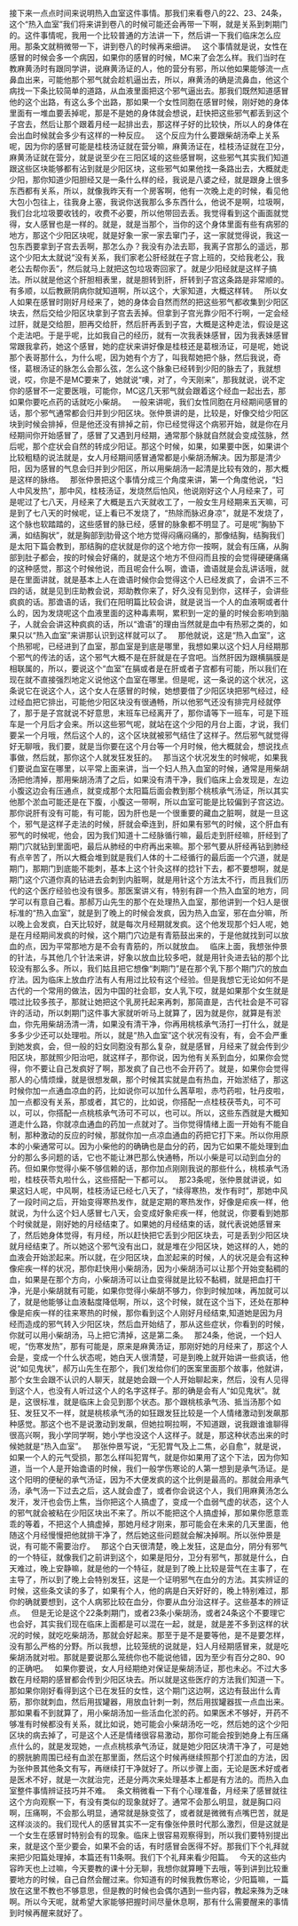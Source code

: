 接下来一点点时间来说明热入血室这件事情。那我们来看卷八的22、23、24条，这个“热入血室”我们将来讲到卷八的时候可能还会再带一下啊，就是关系到刺期门的。这件事情呢，我用一个比较普通的方法讲一下，然后讲一下我们临床怎么应用。那条文就稍微带一下，讲到卷八的时候再来细讲。
 
这个事情就是说，女性在感冒的时候会多一个病因，如果你的感冒的时候，MC来了会怎么样。我们当时在教麻黄汤时有跟同学讲，说麻黄汤证的人，他的营分有邪，所以他如果能够流一点鼻血出来，可能他那个邪气就会趁机逼出去，所以，麻黄汤的确是流鼻血，他这个病找一下条比较简单的道路，从血液里面把这个邪气逼出去。那我们既然知道感冒他的这个出路，有这么多个出路，那如果一个女性同胞在感冒时候，刚好她的身体里面有一堆血要丢掉呢，那是不是她的身体就会想说，赶快把这些邪气都丢到这个子宫去，然后让那个跟着月经一起排出去，那这样子好的比较快，所以人的身体在会出血时候就会多少有这样的一种反应。
 
这个反应为什么要跟柴胡汤牵上关系呢，因为你的感冒可能是桂枝汤证就在营分嘛，麻黄汤证在，桂枝汤证就在卫分，麻黄汤证就在营分，就是说至少在三阳区域的这些感冒啊，这些邪气其实我们知道跟这些区块能够都有沾到就是少阳区块，这些邪气如果他找一条路出去，大概就走少阳，那你知道少阳胆经又是一条什么样的经，我说是八婆之经，就是跟身上很多东西都有关系，所以，就像我昨天有一个房客啊，他有一次晚上走的时候，看见他大包小包往上，往我身上塞，我说你送我那么多东西什么，他说不是啊，垃圾啊，我们台北垃圾要收钱的，收费不必要，所以他带回去丢。我觉得看到这个画面就觉得，女人感冒也是一样的。就是，就是当那个，当你的这个身体里面有些有病邪的地方，那这个少阳区块呢，就是好象一家一家去窜门子，这一家就觉得说，我这一包东西要拿到子宫去丢啊，那怎么办？我没有办法去耶，我离子宫那么的遥远，那这个少阳太太就说“没有关系，我们家老公肝经就在子宫上班的，交给我老公，我老公去帮你丢”，然后就马上就把这包垃圾寄回家了。就是少阳经就是这样子搞法。所以就是他这个肝胆相表里，就是胆转到肝，肝转到子宫这条路是非常顺的。有多顺，以后教厥阴病你就知道啊，所以这个，大家知道，大概这样转。
 
所以女人如果在感冒时刚好月经来了，她的身体会自然而然的把这些邪气都收集到少阳区块去，然后交给少阳区块拿到子宫去丢掉。但拿到子宫光靠少阳不行啊，一定会经过肝，就是交给胆，胆再交给肝，然后肝再丢到子宫，大概是这种走法，假设是这个走法吧。于是乎呢，比如我自己的经历，就有一次我表妹感冒，因为我表妹感冒常跟我拿药，她这个感冒，她的症状来讲好像是桂枝还是葛根汤证，可是呢，她说那个表哥那什么，为什么呢，因为她有个方了，叫我帮她把个脉，然后我说，奇怪，葛根汤证的脉怎么会那么弦，怎么这个脉象已经转到少阳的脉去了，我就想说，哎，你是不是MC要来了，她就说“噢，对了，今天刚来”，那我就说，说不定你的感冒不一定要医哦，可能你，MC这几天邪气就会跟着这个经血一起出去，那如果你要吃点药的话就吃小柴胡。
 
一般来讲呢，我们女性同胞在月经期间感冒的话，那个邪气通常都会归并到少阳区块。张仲景讲的是，比较是，好像交给少阳区块到时候会排掉，但是他还没有排掉之前，你已经觉得这个病邪开始，就是你在月经期间你开始感冒了，感冒了又遇到月经期，通常那个脉就自然就会变成弦脉，然后呢，那个症状会自然的转成少阳证。那这个时候，如果，如果要中医，如果讲个比较粗糙的说法就是，女人月经期间感冒通常都是小柴胡汤解决。因为那是清少阳，因为感冒的气息会归并到少阳区，所以用柴胡汤一起清是比较有效的，那大概是这样的脉络。
 
那张仲景把这个事情分成三个角度来讲，第一个角度他说，“妇人中风发热”，那中风，桂枝汤证，发烧然后怕风，他说刚好这个人月经来了，可是呢过了七八天，月经来了大概是五六天就收工了，一般女生月经期来五天嘛，可是到了七八天的时候呢，证上看已不发烧了，“热除而脉迟身凉”，就是不发烧了，这个脉也软踏踏的，这些感冒的脉已经，感冒的脉象都不明显了。可是呢“胸胁下满，如结胸状”，就是胸部到肋骨这个地方觉得闷痛闷痛的，那像结胸，结胸我们是太阳下篇会教到，那结胸的症状就是你的这个地方你一按啊，就会有压痛，从胸部到肚子都会，按的时候会好痛的，就是这个地方不但闷而且按的会觉得硬硬痛痛的这种感觉，那这个时候他说，而且呢会什么啊，谵语，谵语就是会乱讲话哦，就是在里面讲就，就是基本上人在谵语时候你会觉得这个人已经发疯了，会讲不三不四的话，就是见到庄助教会说，郑助教你来了，好久没有见到你，这样子，会讲些疯疯的话。那谵语的话，我们在阳明篇比较会讲，就是说当一个人的血液啊或者什么的，因为发烧呢这个血液里面的这种毒素啊，累积到一定的量的时候会影响到脑子，人就会会讲这种疯疯的话，所以“谵语”的理由当然就是血中有热邪之类的，如果只以“热入血室”来讲那认识到这样就可以了。
 
那他就说，这是“热入血室”，这个热邪呢，已经进到了血室，那血室是到底是哪里，我想如果以这个妇人月经期那个邪气的传法的话，这个邪气大概不是在肝就是在子宫吧。当然肝因为跟横膈膜是相联属的，所以，要说这个“血室”在膈或者是在肝或者子宫都有可能，所以我们在现在就不直接强烈地定义说他这个血室在哪里。但是呢，这一条说的这个状况，这条说它在说这个人，这个女人在感冒的时候，她想要借了少阳区块把邪气经过，经过经血把它排出，可能他少阳区块没有很通畅，所以他邪气还没有排完月经就停了，那于是子宫就说不好意思，末班车已经离开了，那你请等下一班车，可是下班车是一个月后才会来。所以这些邪气呢，就站在这个少阳的月台上面，才说，我们要呆一个月哦，然后这个人的，这个区块就被邪气结住了这样子。然后邪气就觉得好无聊哦，我们要，就是当你要在这个月台等一个月时候，他大概就会，想说找点事做，然后就，那你这个人就发狂发狂的。
 
那当这个状况发生的时候呢，如果我们要说血室在哪里，以平常上面来讲，当一个妇人热入血室的时候，通常是用柴胡汤把他清掉，那用柴胡汤清了之后，如果没有清干净，我们临床上会发现是，左边小腹这边会有压通点，就变成那个太阳篇后面会教到那个桃核承气汤证，所以其实他那个淤血可能还是在下腹，小腹这一带啊，所以血室可能是比较偏到子宫这边。那你说肝有没有可能，有可能，因为肝也是一个很重要的藏血之脏啊，就是一旦这个，邪气是这样子走法的时候，肝就会牵连到，肝如果有邪气的时候，这个肝血有邪气的时候呢，他会，因为我们知道十二经脉循行嘛，最后走到肝经嘛，肝经到了期门穴就钻到里面吧，最后从肺经的中府再出来嘛。那个邪气要从肝经再钻到肺经有点辛苦了，所以大概会堆到就是我们人体的十二经循行的最后面一个穴道，就是期门，那期门到底能不能刺，基本上这个针灸这样的捻针下去，都不要想啊，就是期门这个穴道你真的钻进去会刺到内脏啊，就是用针这个方法太不行，而且我们历代的这个医疗经验也没有很多。那医案讲义有，特别有辟一个热入血室的地方，同学可以有意自己看。那郝万山先生的那个在处理热入血室，那他讲到一个妇人是很标准的“热入血室”，就是到了晚上的时候会发疯，因为热入血室，邪在血分嘛，所以晚上会发疯，白天比较好，就是每次月经期就发疯。这个他发现那个妇人呢，她是在月经期间发疯的时候，这个期门穴边是有青筋鼓出来的，于是他就找到可以放血的点，因为平常那地方是不会有青筋的，所以就放血。
 
临床上面，我想张仲景的针法，与其他几个针法来讲，好象以放血比较多吧，就是用针灸进去钻的那个比较没有那么多。所以，我们姑且把它想像“刺期门”是在那个乳下那个期门穴的放血疗法。因为临床上放血疗法有人有用过比较有这个经验。但是我想它无论如何不是古代的一个常用的做法，因为中国的社会耶，女人乳下哎，就是如果那个女生就是喂过比较多孩子，那就让她把这个乳房托起来再刺，那简直是，古代社会是不可容许的活动，所以刺期门这件事大家就听听马上就算了，因为就是你，就算是有淤血，你先用柴胡汤清一清，如果没有清干净，你再用桃核承气汤打一打什么，就是多多少少还可以处理啦。所以，就是“热入血室”这个状况有没有，有，会不会严重到她发疯，会，但一般的妇女同胞没有那么复杂，就是感冒，月经来了就会传到少阳区块，那就照少阳治吧，就这样子，那你说，因为他有关系到血分，如果你会觉得，你不要让自己发疯好了啊，那发疯了自己也不会开药了。就是，如果你会觉得那人的心情烦燥，就是很想发飙，那个时候其实就是血有热血，开始淤结了，那这时候你加一点通血凉血的药，比如说你可以加什么茜草啦，赤芍药啦，牡丹皮啦，加一点都没有关系，那或者，其它的，比如说，你搭配一点桂枝茯苓丸，可不可以，可以，你搭配一点桃核承气汤可不可以，也可以。所以，这些东西就是大概知道走什么路，你就凉血通血的药加一点就对了。当你觉得情绪上面一开始有不能自制，那种激动的反应的时候，那就你加一点凉血通血的药把它打下来。所以你用原本的小柴通常可以。因为小柴他的的确确也是血分的药，因为它如果不能处理到血分的那么多问题的话，它也不能让淋巴那么快通畅，所以小柴是可以动到血分的药。但如果你觉得小柴不够信赖的话，那你加点刚刚我说的那些什么，桃核承气汤啦，桂枝茯苓丸啦什么，这些搭配一下都可以。
 
那23条呢，张仲景就讲说，如果这妇人呢，中风啊，桂枝汤证已经七八天了，“续得寒热，发作有时”，那她中风了一段时间之后，开始变得寒热发作，就是定期的寒热发作，好像是疟疾一样，他就说，为什么这个妇人感冒七八天，会变成好象疟疾一样，他就说，你要看到她那个时侯就是，刚好她的月经结束了。如果她的月经结束的话，就代表说她感冒来了，然后她身体觉得，有月经，所以赶快把它丢到少阳区块去，可是丢到少阳区块就月经结束了。所以她这个邪气没有出口，就是堆在少阳区块，她这样的人，她的血液会开始淤起来。所以就，在少阳区块，血淤起来的时候，人的状况是会有这种像疟疾一样的状况，那你赶快用小柴胡汤，因为小柴胡汤可以让那个开始变黏稠的血，如果是在那个方向，小柴胡汤可以让血变得就是比较不黏稠，就是把血打干净，光是小柴胡就有可能，如果你觉得小柴胡不够力，你到时候加味，再加就可以了，就是他能够让血液黏度降低啊，所以，这个时候，就在这个当下，还处在那种像是疟疾一样的往来寒热的时候，那你看到这个人刚好月经结束,知道她是因为月经而造成的邪气转入少阳区块，然后血开始结了，那从这些症状，你看到的时候，你就可以用小柴胡汤，马上把它清掉，这是第二条。
 
那24条，他说，一个妇人呢，“伤寒发热”，那有可能是，原来是麻黄汤证，那刚好她的月经来了，那这个人会是，变成一个什么状态呢，她白天人很清楚，可是到晚上就开始讲一些疯话，他说“如见鬼状”，郝万山先生在那个，我们发给你们的医案里面那个故事，他就讲，那个女生会跟不认识的人聊天，就是她会跟一个人开始聊起来，然后，没有人见得到这个人，也没有人听过这个人的名字这样子。那的确是会有人“如见鬼状”。就是，这很标准，就是临床上会见到那个状态。那个跟桃核承气汤、抵当汤那个如狂、发狂又不一样，就是桃核承气汤的如狂跟发狂比较是一个人情绪激动到发飙那种感觉。那这个也不是说激动到发飙，但她拉啊拉啊，不知道跟，说我跟谁谁聊得很高兴啊，我小学同学啊，她小学也没这个人这样子。就是，那这种状态出来的时候她就是“热入血室”。
 
那张仲景写说，“无犯胃气及上二焦，必自愈”，就是说，如果一个人的元气受损，那怎么样叫犯胃气，就是你如果用了这个下法，因为你知道，当一个人是开始谵语的时候，我们一般学伤寒论的人第一想到是承气汤证。是这个阳明的便秘的承气汤证，因为不大便发疯的这个比例是最高的。那就会用承气汤，承气汤一下过去之后，这人就会虚了，或者你会说这个人，我们用麻黄汤怎么发汗，发汗也会伤上焦，当你把这个人搞虚了，变成一个血弱气虚的状态，这个人的邪气就会被粘在少阳区块出不来了。所以不能把这个人搞虚掉，那如果你愿意乖乖的等着，不把这个人搞虚掉，那她月经才刚来，那可能会在未来的几天里面，他随这个月经慢慢把他就排干净了，然后她这些问题就会解决掉啊。所以张仲景是说，有可能不需要治疗。
 
那这个白天很清楚，晚上发狂，这是血分，阴分有邪气的一个特征，就像我们之前讲到这个，如果是阳分，卫分有邪气，那就是什么，白天难过，晚上安静嘛，就是他的一个特征，就是到了晚上比较是营气在主事了，在主导了，所以到了晚上会特别发狂，这是一个证明邪气在血分的方法。其实辨证的时候，这些条文读的多了，如果有个人，他的病是白天好好的，晚上特别难过，那你的确就要想到，这个人病邪比较在血分，你要从血分治这样子。这些基本的辨证点。
 
但是无论是这个22条刺期门，或者23条小柴胡汤，或者24条这个不要理它也会好，其实我们现在临床上面都是可以混在一起，就是，就是差不多到这样的状况的时候，就吃吃柴胡汤，那就会好起来。那至于是不是要等他，是不是要怎样，没有那么严格的分野。所以我想，比较笼统的说就是，妇人月经期感冒来，就是吃柴胡汤就对啦。那就是要说那么笼统你也不能说他错，因为至少有百分之80、90的正确吧。
 
如果你要说，女人月经期绝对保证是柴胡汤证，那也未必。不过大多数在月经期的感冒都会传到少阳区块去。所以就是这些医疗的方法我们知道一下。那如果你刚好看得到这个已在发狂的女性，这个期门这边啊，这边有鼓出什么青筋，那你就刺血，然后用拔罐器，用放血针刺一刺，然后用拔罐器拔一点血出来。那如果看不到就算了，用小柴胡汤加一些活血化淤的药。如果医术不够好，开药不够准有时候都没有关系，就比如说，她可能会小柴胡汤吃一吃，然后她的这个少阳区块的病去掉了，可是这个人还是情绪很容易激动，那你可能会按到她身上有压痛点什么的，就是发现她，一点点桃核承气汤证，就是她少阳区块清干净了，可是她的膀胱腑周围已经有血淤在那里面，然后这个时候再继续照那个打淤血的方法，因为张仲景其他条文有写，再继续打干净就好了。所以步骤上面，无论是医术好或者是医术不好，就是一次就治完，还是分两次来处理基本上都是有方法的。而热入血室整件事情辨证技巧并不难。
 
条文稍微看一下有个心理准备，月经来了感冒就往这个方向观察一下，有没有类似的现象就好了。通常不会那么明显，就是胸口闷啊，压痛啊，不会那么明显，通常就是脉变弦了，或者就是微微有点嘴巴苦，就是这样淡淡的。我们现代人的感冒其实不一定有像张仲景时代那么激烈，但是这就是一个女生在感冒时特别会有的现象。临床上很容易观察得到，所以我们要特别提出来，就是这个至少要会，如果不会的话，有时感冒会医得不好。那我们下个礼拜就来把少阳篇处理掉，本篇还有11条啊。我们下个礼拜来看少阳篇。
 
今天的这些内容昨天也上过嘛，今天要教的课十分无聊，我想你就算睡下去哦，等到讲到比较重要地方的时候，自己自然会醒过来。你知道有的时候我教伤寒论，少阳篇嘛，一篇放在这里不教也不够意思，但是教的时候也会偶尔遇到一些内容，教起来殊为乏味啊。所以今天呢，就希望大家能够把握时间尽量休息啊，那有什么需要醒来的事情到时候再醒来就好了。
